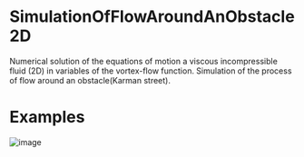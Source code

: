 # SimulationOfFlowAroundAnObstacle2D
Numerical solution of the equations of motion a viscous incompressible fluid (2D) in variables of the vortex-flow function. Simulation of the process of flow around an obstacle(Karman street).

# Examples
![image](https://github.com/Andr0ni/MotionOfaViscousIncompressibleFluid2D/blob/main/Example.gif)
